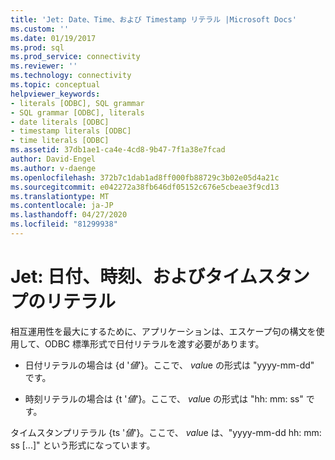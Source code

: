 ```yaml
---
title: 'Jet: Date、Time、および Timestamp リテラル |Microsoft Docs'
ms.custom: ''
ms.date: 01/19/2017
ms.prod: sql
ms.prod_service: connectivity
ms.reviewer: ''
ms.technology: connectivity
ms.topic: conceptual
helpviewer_keywords:
- literals [ODBC], SQL grammar
- SQL grammar [ODBC], literals
- date literals [ODBC]
- timestamp literals [ODBC]
- time literals [ODBC]
ms.assetid: 37db1ae1-ca4e-4cd8-9b47-7f1a38e7fcad
author: David-Engel
ms.author: v-daenge
ms.openlocfilehash: 372b7c1dab1ad8ff000fb88729c3b02e05d4a21c
ms.sourcegitcommit: e042272a38fb646df05152c676e5cbeae3f9cd13
ms.translationtype: MT
ms.contentlocale: ja-JP
ms.lasthandoff: 04/27/2020
ms.locfileid: "81299938"
---
```

# <a name="jet-date-time-and-timestamp-literals"></a>Jet: 日付、時刻、およびタイムスタンプのリテラル
相互運用性を最大にするために、アプリケーションは、エスケープ句の構文を使用して、ODBC 標準形式で日付リテラルを渡す必要があります。  
  
-   日付リテラルの場合は {d '*値*'}。ここで、 *valu*e の形式は "yyyy-mm-dd" です。  
  
-   時刻リテラルの場合は {t '*値*'}。ここで、 *valu*e の形式は "hh: mm: ss" です。  
  
 タイムスタンプリテラル {ts '*値*'}。ここで、 *valu*e は、"yyyy-mm-dd hh: mm: ss [...]" という形式になっています。
